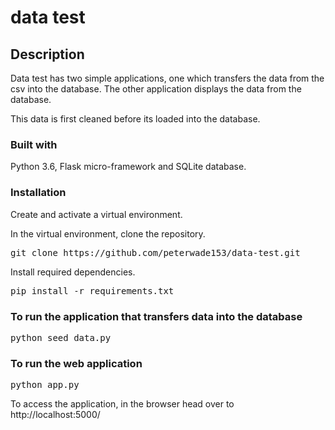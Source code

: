 # data test

## Description
Data test has two simple applications, one which transfers the data from the csv into the database. 
The other application displays the data from the database.

This data is first cleaned before its loaded into the database.

### Built with
Python 3.6, Flask micro-framework and SQLite database.

### Installation
Create and activate a virtual environment.

In the virtual environment, clone the repository.
<pre>
git clone https://github.com/peterwade153/data-test.git
</pre>

Install required dependencies.
<pre>
pip install -r requirements.txt
</pre>

### To run the application that transfers data into the database
<pre>
python seed_data.py
</pre>

### To run the web application
<pre>
python app.py
</pre>

To access the application, in the browser head over to http://localhost:5000/
